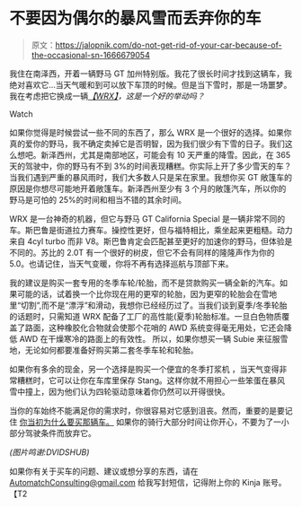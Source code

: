# 不要因为偶尔的暴风雪而丢弃你的车

> 原文：<https://jalopnik.com/do-not-get-rid-of-your-car-because-of-the-occasional-sn-1666679054>

我住在南泽西，开着一辆野马 GT 加州特别版。我花了很长时间才找到这辆车，我绝对喜欢它…当天气暖和到可以放下车顶的时候。但是当下雪时，那是一场噩梦。我在考虑把它换成一辆[*【WRX】*](https://jalopnik.com/2015-subaru-wrx-the-jalopnik-review-1515746913)*，这是一个好的举动吗？*

Watch

如果你觉得是时候尝试一些不同的东西了，那么 WRX 是一个很好的选择。如果你真的爱你的野马，我不确定卖掉它是否明智，因为我们很少有下雪的日子。我们这么想吧。新泽西州，尤其是南部地区，可能会有 10 天严重的降雪。因此，在 365 天的驾驶中，你的野马有不到 3%的时间表现糟糕。你实际上开了多少雪天的车？当我们遇到严重的暴风雨时，我们大多数人只是呆在家里。我想你买 GT 敞篷车的原因是你想尽可能地开着敞篷车。新泽西州至少有 3 个月的敞篷汽车，所以你的野马是可怕的 25%的时间和相当不错的其余时间。

WRX 是一台神奇的机器，但它与野马 GT California Special 是一辆非常不同的车。斯巴鲁是街道拉力赛车。操控性更好，但与福特相比，乘坐起来更粗糙。动力来自 4cyl turbo 而非 V8。斯巴鲁肯定会匹配甚至更好的加速你的野马，但体验是不同的。苏比的 2.0T 有一个很好的树皮，但它不会有同样的隆隆声作为你的 5.0。也请记住，当天气变暖，你将不再有选择巡航与顶部下来。

我的建议是购买一套专用的冬季车轮/轮胎，而不是贷款购买一辆全新的汽车。如果可能的话，试着换一个比你现在用的更窄的轮胎，因为更窄的轮胎会在雪地里“切割”,而不是“漂浮”和滑动，我想你已经经历过了。当我们谈到夏季/冬季轮胎的话题时，只需知道 WRX 配备了工厂的高性能(夏季)轮胎标准。一旦白色物质覆盖了路面，这种橡胶化合物就会使那个花哨的 AWD 系统变得毫无用处，它还会降低 AWD 在干燥寒冷的路面上的有效性。 所以，如果你想买一辆 Subie 来征服雪地，无论如何都要准备好购买第二套冬季车轮和轮胎。

如果你有多余的现金，另一个选择是购买一个便宜的冬季打浆机 ，当天气变得非常糟糕时，它可以让你在车库里保存 Stang。这样你就不用担心一些笨蛋在暴风雪中撞上，因为他们认为四轮驱动意味着你仍然可以开得很快。

当你的车始终不能满足你的需求时，你很容易对它感到沮丧。然而，重要的是要记住 [你当初为什么要买那辆车。](http://carbuying.jalopnik.com/how-you-can-avoid-buying-the-wrong-car-1646580376) 如果你的骑行大部分时间让你开心，不要为了一小部分驾驶条件而放弃它。

*(图片鸣谢:DVIDSHUB)*

如果你有关于买车的问题、建议或想分享的东西，请在 AutomatchConsulting@gmail.com 给我写封短信，记得附上你的 Kinja 账号。【T2